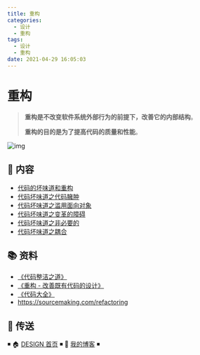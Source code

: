 ```yaml
---
title: 重构
categories: 
  - 设计
  - 重构
tags: 
  - 设计
  - 重构
date: 2021-04-29 16:05:03
---
```


# 重构

> **重构是不改变软件系统外部行为的前提下，改善它的内部结构**。
>
> **重构的目的是为了提高代码的质量和性能**。

![img](https://raw.githubusercontent.com/dunwu/images/dev/snap/20210430112157.png)

## 📖 内容

- [代码的坏味道和重构](01.代码的坏味道和重构.md)
- [代码坏味道之代码臃肿](02.代码坏味道之代码臃肿.md)
- [代码坏味道之滥用面向对象](03.代码坏味道之滥用面向对象.md)
- [代码坏味道之变革的障碍](04.代码坏味道之变革的障碍.md)
- [代码坏味道之非必要的](05.代码坏味道之非必要的.md)
- [代码坏味道之耦合](06.代码坏味道之耦合.md)

## 📚 资料

- [《代码整洁之道》](https://book.douban.com/subject/4199741/)
- [《重构 - 改善既有代码的设计》](https://book.douban.com/subject/4262627/)
- [《代码大全》](https://book.douban.com/subject/1477390/)
- https://sourcemaking.com/refactoring

## 🚪 传送

◾ 🏠 [DESIGN 首页](https://github.com/dunwu/design) ◾ 🎯 [我的博客](https://github.com/dunwu/blog) ◾
